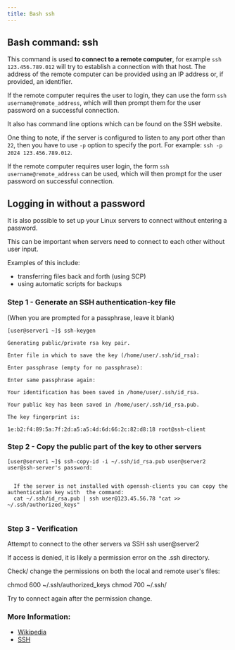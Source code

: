 ```yaml
---
title: Bash ssh
---
```


## Bash command: ssh

This command is used **to connect to a remote computer**, for example `ssh 123.456.789.012` will try to establish a connection with that host. The address of the remote computer can be provided using an IP address or, if provided, an identifier.

If the remote computer requires the user to login, they can use the form `ssh username@remote_address`, which will then prompt them for the user password on a successful connection.

It also has command line options which can be found on the SSH website.

One thing to note, if the server is configured to listen to any port other than `22`, then you have to use `-p` option to specify the port. For example: `ssh -p 2024 123.456.789.012`.

If the remote computer requires user login, the form `ssh username@remote_address` can be used, which will then prompt for the user password on successful connection.

## Logging in without a password

It is also possible to set up your Linux servers to connect without entering a password.

This can be important when servers need to connect to each other without user input.

Examples of this include:
- transferring files back and forth (using SCP)
- using automatic scripts for backups

### Step 1 - Generate an SSH authentication-key file
(When you are prompted for a passphrase, leave it blank)

~~~
[user@server1 ~]$ ssh-keygen

Generating public/private rsa key pair.

Enter file in which to save the key (/home/user/.ssh/id_rsa):

Enter passphrase (empty for no passphrase):

Enter same passphrase again:

Your identification has been saved in /home/user/.ssh/id_rsa.

Your public key has been saved in /home/user/.ssh/id_rsa.pub.

The key fingerprint is:

1e:b2:f4:89:5a:7f:2d:a5:a5:4d:6d:66:2c:82:d8:18 root@ssh-client
~~~

### Step 2 - Copy the public part of the key to other servers
~~~
[user@server1 ~]$ ssh-copy-id -i ~/.ssh/id_rsa.pub user@server2
user@ssh-server's password:

  
  If the server is not installed with openssh-clients you can copy the authentication key with  the command:
  cat ~/.ssh/id_rsa.pub | ssh user@123.45.56.78 "cat >> ~/.ssh/authorized_keys"
  
~~~

### Step 3 - Verification
Attempt to connect to the other servers va SSH 
ssh user@server2

If access is denied, it is likely a permission error on the .ssh directory.

Check/ change the permissions on both the local and remote user's files:

chmod 600 ~/.ssh/authorized_keys
chmod 700 ~/.ssh/

Try to connect again after the permission change.



 


### More Information:
* [Wikipedia](https://en.wikipedia.org/wiki/Secure_Shell)
* [SSH](https://www.ssh.com/ssh/command)
